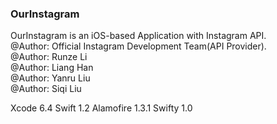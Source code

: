 ### OurInstagram

OurInstagram is an iOS-based Application with Instagram API.  
@Author: Official Instagram Development Team(API Provider).  
@Author: Runze Li  
@Author: Liang Han  
@Author: Yanru Liu  
@Author: Siqi Liu  

Xcode 6.4
Swift 1.2
Alamofire 1.3.1
Swifty 1.0
